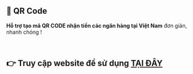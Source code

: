 ## 🚀 QR Code
 **Hỗ trợ tạo mã QR CODE nhận tiền các ngân hàng tại Việt Nam** đơn giản, nhanh chóng !

<br/>

## 👉 Truy cập website để sử dụng [TẠI ĐÂY](https://tongtrankien1605.github.io/qr-code/)

